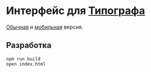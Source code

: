 Интерфейс для [Типографа](https://github.com/typograf/typograf)
=======

[Обычная](https://typograf.github.io) и [мобильная](https://typograf.github.io/mobile.html) версия.


## Разработка
```
npm run build
open index.html
```
